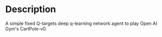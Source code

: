 # Description
A simple fixed Q-targets deep q-learning network agent to play Open AI Gym's CartPole-v0.
